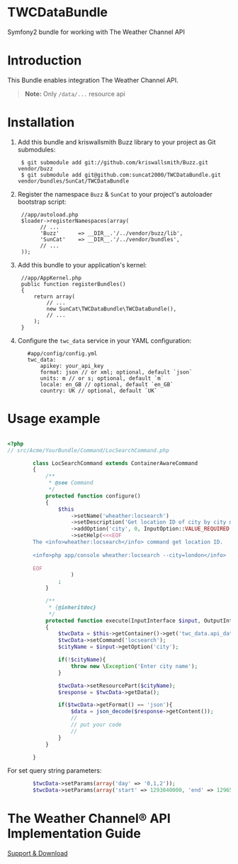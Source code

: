 TWCDataBundle
=============

Symfony2 bundle for working with The Weather Channel API

Introduction
============

This Bundle enables integration The Weather Channel API.

>**Note:** Only `/data/...` resource api

Installation
============

  1. Add this bundle and kriswallsmith Buzz library to your project as Git submodules:

          $ git submodule add git://github.com/kriswallsmith/Buzz.git vendor/buzz
          $ git submodule add git@github.com:suncat2000/TWCDataBundle.git vendor/bundles/SunCat/TWCDataBundle

  2. Register the namespace `Buzz` & `SunCat` to your project's autoloader bootstrap script:

          //app/autoload.php
          $loader->registerNamespaces(array(
                // ...
                'Buzz'      => __DIR__.'/../vendor/buzz/lib',
                'SunCat'    => __DIR__.'/../vendor/bundles',
                // ...
          ));

  3. Add this bundle to your application's kernel:

          //app/AppKernel.php
          public function registerBundles()
          {
              return array(
                  // ...
                  new SunCat\TWCDataBundle\TWCDataBundle(),
                  // ...
              );
          }

  4. Configure the `twc_data` service in your YAML configuration:

            #app/config/config.yml
            twc_data:
                apikey: your_api_key
                format: json // or xml; optional, default `json`
                units: m // or s; optional, default `m`
                locale: en_GB // optional, default `en_GB`
                country: UK // optional, default `UK`

Usage example
============

``` php

<?php
// src/Acme/YourBundle/Command/LocSearchCommand.php

        class LocSearchCommand extends ContainerAwareCommand
        {
            /**
             * @see Command
             */
            protected function configure()
            {
                $this
                    ->setName('wheather:locsearch')
                    ->setDescription('Get location ID of city by city name')
                    ->addOption('city', 0, InputOption::VALUE_REQUIRED, 'City name')
                    ->setHelp(<<<EOF
        The <info>wheather:locsearch</info> command get location ID.
        
        <info>php app/console wheather:locsearch --city=london</info>
        
        EOF
                    )
                ;
            }

            /**
             * {@inheritdoc}
             */
            protected function execute(InputInterface $input, OutputInterface $output)
            {
                $twcData = $this->getContainer()->get('twc_data.api_data');
                $twcData->setCommand('locsearch');
                $cityName = $input->getOption('city');

                if(!$cityName){
                    throw new \Exception('Enter city name');
                }

                $twcData->setResourcePart($cityName);
                $response = $twcData->getData();

                if($twcData->getFormat() == 'json'){
                    $data = json_decode($response->getContent());
                    //
                    // put your code
                    //
                }
            }

        }
```

For set query string parameters:

``` php
        $twcData->setParams(array('day' => '0,1,2'));
        $twcData->setParams(array('start' => 1293840000, 'end' => 1296518399));
```

The Weather Channel® API Implementation Guide
============

[Support & Download](http://portal.theweatherchannel.com/support.aspx)